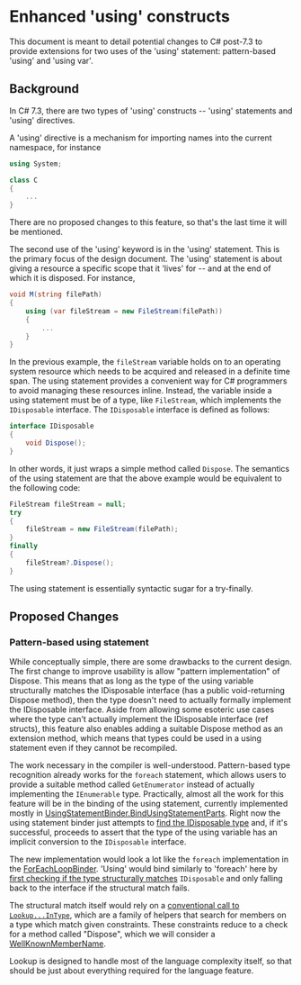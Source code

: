 Enhanced 'using' constructs
============================

This document is meant to detail potential changes to C# post-7.3 to provide
extensions for two uses of the 'using' statement: pattern-based 'using' and
'using var'.

## Background


In C# 7.3, there are two types of 'using' constructs -- 'using' statements
and 'using' directives.

A 'using' directive is a mechanism for importing names into the current
namespace, for instance

```C#
using System;

class C
{
    ...
}
```

There are no proposed changes to this feature, so that's the last time
it will be mentioned.

The second use of the 'using' keyword is in the 'using' statement. This
is the primary focus of the design document. The 'using' statement is
about giving a resource a specific scope that it 'lives' for -- and at
the end of which it is disposed. For instance,

```C#
void M(string filePath)
{
    using (var fileStream = new FileStream(filePath))
    {
        ...
    }
}
```

In the previous example, the `fileStream` variable holds on to an
operating system resource which needs to be acquired and released in
a definite time span. The using statement provides a convenient way for
C# programmers to avoid managing these resources inline. Instead, the
variable inside a using statement must be of a type, like `FileStream`,
which implements the `IDisposable` interface. The `IDisposable` interface
is defined as follows:

```C#
interface IDisposable
{
    void Dispose();
}
```

In other words, it just wraps a simple method called `Dispose`. The
semantics of the using statement are that the above example would be
equivalent to the following code:

```C#
FileStream fileStream = null;
try
{
    fileStream = new FileStream(filePath);
}
finally
{
    fileStream?.Dispose();
}
```

The using statement is essentially syntactic sugar for a try-finally.

## Proposed Changes

### Pattern-based using statement

While conceptually simple, there are some drawbacks to the current design.
The first change to improve usability is allow "pattern implementation" of
Dispose. This means that as long as the type of the using variable 
structurally matches the IDisposable interface (has a public void-returning
Dispose method), then the type doesn't need to actually formally implement
the IDisposable interface. Aside from allowing some esoteric use cases
where the type can't actually implement the IDisposable interface (ref structs), this feature also enables adding a suitable Dispose method as an
extension method, which means that types could be used in a using statement
even if they cannot be recompiled.

The work necessary in the compiler is well-understood. Pattern-based
type recognition already works for the `foreach` statement, which allows
users to provide a suitable method called `GetEnumerator` instead of actually
implementing the `IEnumerable` type. Practically, almost all the work
for this feature will be in the binding of the using statement, currently
implemented mostly in [UsingStatementBinder.BindUsingStatementParts](http://source.roslyn.io/#Microsoft.CodeAnalysis.CSharp/Binder/UsingStatementBinder.cs,60). Right now the using statement
binder just attempts to [find the IDisposable type](http://source.roslyn.io/#Microsoft.CodeAnalysis.CSharp/Binder/UsingStatementBinder.cs,71) and, if it's successful, proceeds
to assert that the type of the using variable has an implicit conversion
to the `IDisposable` interface.

The new implementation would look a lot like the `foreach` implementation
in the [ForEachLoopBinder](http://source.roslyn.io/#Microsoft.CodeAnalysis.CSharp/Binder/ForEachLoopBinder.cs,559). 'Using' would bind similarly to 'foreach' here by [first checking
if the type structurally matches](http://source.roslyn.io/#Microsoft.CodeAnalysis.CSharp/Binder/ForEachLoopBinder.cs,604) `IDisposable` and only falling back
to the interface if the structural match fails.

The structural match itself would rely on a [conventional call to 
`Lookup...InType`](http://source.roslyn.io/#Microsoft.CodeAnalysis.CSharp/Binder/ForEachLoopBinder.cs,782),
which are a family of helpers that search for members on a type which
match given constraints. These constraints reduce to a check for a method
called "Dispose", which we will consider a [WellKnownMemberName](http://source.roslyn.io/#Microsoft.CodeAnalysis/Symbols/WellKnownMemberNames.cs,11).

Lookup is designed to handle most of the language complexity itself, so that
should be just about everything required for the language feature.